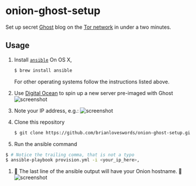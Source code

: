 # onion-ghost-setup

Set up secret [Ghost](https://ghost.org/) blog on the [Tor network](https://www.torproject.org/) in under a two minutes.

## Usage


1. Install [`ansible`](https://docs.ansible.com/ansible/intro_installation.html)
   On OS X,

   ```bash
   $ brew install ansible
   ```

   For other operating systems follow the instructions listed above.

1. Use [Digital Ocean](https://cloud.digitalocean.com/droplets/new) to spin up a new server pre-imaged with Ghost
![screenshot](https://cldup.com/cP-Ph2Xhh4.png)

1. Note your IP address, e.g.:
![screenshot](https://cldup.com/72AYhOBzsz.png)


1. Clone this repository
   ```bash
   $ git clone https://github.com/brianloveswords/onion-ghost-setup.git && cd onion-ghost-setup
   ```

1. Run the ansible command

```bash
$ # Notice the trailing comma, that is not a typo
$ ansible-playbook provision.yml -i <your_ip_here>,
```

1. 👻 The last line of the ansible output will have your Onion hostname. 👻
![screenshot](https://cldup.com/_pegX68UuB.png)
